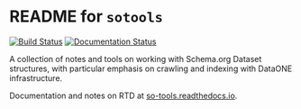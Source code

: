 # README for `sotools`

[![Build Status](https://travis-ci.com/datadavev/sotools.svg?branch=master)](https://travis-ci.com/datadavev/sotools)
[![Documentation Status](https://readthedocs.org/projects/so-tools/badge/?version=latest)](https://so-tools.readthedocs.io/en/latest/?badge=latest)

A collection of notes and tools on working with Schema.org Dataset 
structures, with particular emphasis on crawling and indexing with 
DataONE infrastructure.

Documentation and notes on RTD at [so-tools.readthedocs.io](https://so-tools.readthedocs.io/).


